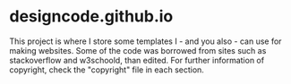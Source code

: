 # designcode.github.io

This project is where I store some templates I - and you also - can use for making websites.
Some of the code was borrowed from sites such as stackoverflow and w3schoold, than edited. For further information of copyright, check the "copyright" file in each section.

